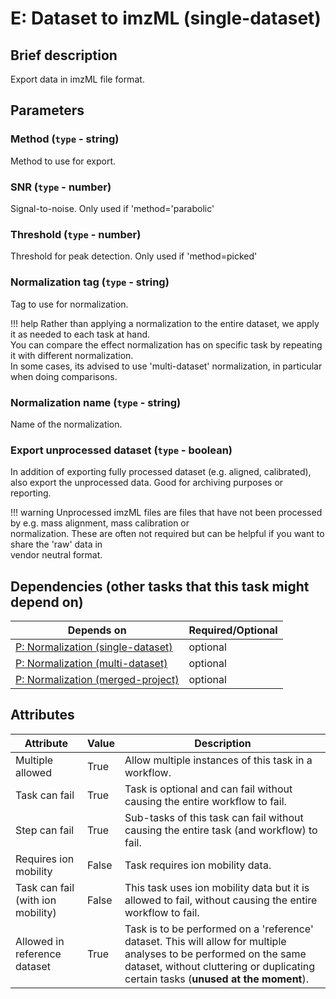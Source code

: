 # E: Dataset to imzML (single-dataset)

## Brief description
Export data in imzML file format.

## Parameters
### **Method** (`type` - string)

Method to use for export.

### **SNR** (`type` - number)

Signal-to-noise. Only used if 'method='parabolic'

### **Threshold** (`type` - number)

Threshold for peak detection. Only used if 'method=picked'

### **Normalization tag** (`type` - string)

Tag to use for normalization.

!!! help
    Rather than applying a normalization to the entire dataset, we apply it as needed to each task at hand.<br> You can compare the effect normalization has on specific task by repeating it with different normalization.<br> In some cases, its advised to use 'multi-dataset' normalization, in particular when doing comparisons.
### **Normalization name** (`type` - string)

Name of the normalization.

### **Export unprocessed dataset** (`type` - boolean)

In addition of exporting fully processed dataset (e.g. aligned, calibrated), also export the unprocessed data. Good for archiving purposes or reporting.

!!! warning
    Unprocessed imzML files are files that have not been processed by e.g. mass alignment, mass calibration or<br> normalization. These are often not required but can be helpful if you want to share the 'raw' data in<br>vendor neutral format.



## Dependencies (other tasks that this task might depend on)
| Depends on                                                        | Required/Optional   |
|-------------------------------------------------------------------|---------------------|
| [P: Normalization (single-dataset)](pre_normalization_single.md)  | optional            |
| [P: Normalization (multi-dataset)](pre_normalization_multi.md)    | optional            |
| [P: Normalization (merged-project)](pre_normalization_project.md) | optional            |



## Attributes
| Attribute                         | Value   | Description                                                                                                                                                                                              |
|-----------------------------------|---------|----------------------------------------------------------------------------------------------------------------------------------------------------------------------------------------------------------|
| Multiple allowed                  | True    | Allow multiple instances of this task in a workflow.                                                                                                                                                     |
| Task can fail                     | True    | Task is optional and can fail without causing the entire workflow to fail.                                                                                                                               |
| Step can fail                     | True    | Sub-tasks of this task can fail without causing the entire task (and workflow) to fail.                                                                                                                  |
| Requires ion mobility             | False   | Task requires ion mobility data.                                                                                                                                                                         |
| Task can fail (with ion mobility) | False   | This task uses ion mobility data but it is allowed to fail, without causing the entire workflow to fail.                                                                                                 |
| Allowed in reference dataset      | True    | Task is to be performed on a 'reference' dataset. This will allow for multiple analyses to be performed on the same dataset, without cluttering or duplicating certain tasks (**unused at the moment**). |